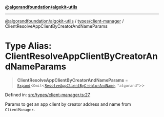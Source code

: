[**@algorandfoundation/algokit-utils**](../../../README.md)

***

[@algorandfoundation/algokit-utils](../../../README.md) / [types/client-manager](../README.md) / ClientResolveAppClientByCreatorAndNameParams

# Type Alias: ClientResolveAppClientByCreatorAndNameParams

> **ClientResolveAppClientByCreatorAndNameParams** = [`Expand`](../../expand/type-aliases/Expand.md)\<`Omit`\<[`ResolveAppClientByCreatorAndName`](../../app-client/type-aliases/ResolveAppClientByCreatorAndName.md), `"algorand"`\>\>

Defined in: [src/types/client-manager.ts:27](https://github.com/algorandfoundation/algokit-utils-ts/blob/main/src/types/client-manager.ts#L27)

Params to get an app client by creator address and name from `ClientManager`.
